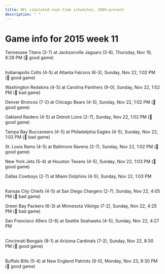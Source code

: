 ```yaml
---
title: NFL simulated-real-time schedules, 2009-present
description: " "
---
```


# Game info for 2015 week 11

Tennessee Titans (2-7) at Jacksonville Jaguars (3-6), Thursday, Nov 19, 8:26 PM (:football: good game)

<br/>Indianapolis Colts (4-5) at Atlanta Falcons (6-3), Sunday, Nov 22, 1:02 PM (:football: good game)

Washington Redskins (4-5) at Carolina Panthers (9-0), Sunday, Nov 22, 1:02 PM (:red_circle: bad game)

Denver Broncos (7-2) at Chicago Bears (4-5), Sunday, Nov 22, 1:02 PM (:football: good game)

Oakland Raiders (4-5) at Detroit Lions (2-7), Sunday, Nov 22, 1:02 PM (:football: good game)

Tampa Bay Buccaneers (4-5) at Philadelphia Eagles (4-5), Sunday, Nov 22, 1:02 PM (:red_circle: bad game)

St. Louis Rams (4-5) at Baltimore Ravens (2-7), Sunday, Nov 22, 1:02 PM (:football: good game)

New York Jets (5-4) at Houston Texans (4-5), Sunday, Nov 22, 1:03 PM (:football: good game)

Dallas Cowboys (2-7) at Miami Dolphins (4-5), Sunday, Nov 22, 1:03 PM

<br/>Kansas City Chiefs (4-5) at San Diego Chargers (2-7), Sunday, Nov 22, 4:05 PM (:red_circle: bad game)

Green Bay Packers (6-3) at Minnesota Vikings (7-2), Sunday, Nov 22, 4:25 PM (:red_circle: bad game)

San Francisco 49ers (3-6) at Seattle Seahawks (4-5), Sunday, Nov 22, 4:27 PM

<br/>Cincinnati Bengals (8-1) at Arizona Cardinals (7-2), Sunday, Nov 22, 8:30 PM (:football: good game)

<br/>Buffalo Bills (5-4) at New England Patriots (9-0), Monday, Nov 23, 8:30 PM (:football: good game)

